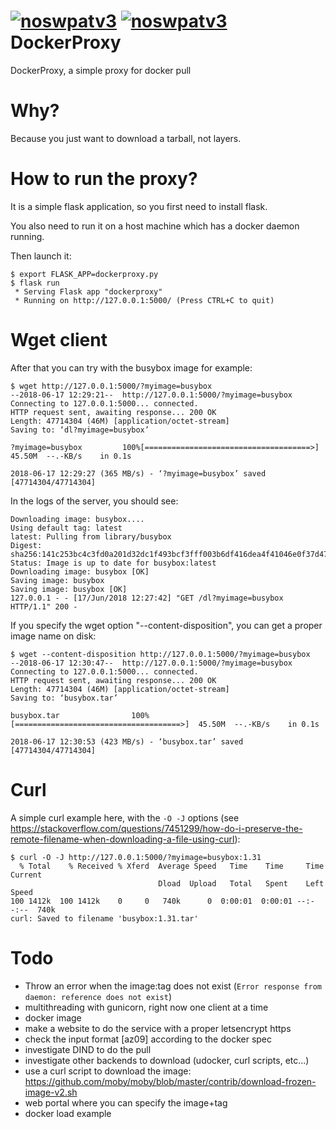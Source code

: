 [![noswpatv3](http://zoobab.wdfiles.com/local--files/start/noupcv3.jpg)](https://ffii.org/donate-now-to-save-europe-from-software-patents-says-ffii/)
[![noswpatv3](http://zoobab.wdfiles.com/local--files/start/noupcv3.jpg)](https://ffii.org/donate-now-to-save-europe-from-software-patents-says-ffii/)
DockerProxy
===========

DockerProxy, a simple proxy for docker pull

Why?
====

Because you just want to download a tarball, not layers.

How to run the proxy?
=====================

It is a simple flask application, so you first need to install flask. 

You also need to run it on a host machine which has a docker daemon running.

Then launch it:

```
$ export FLASK_APP=dockerproxy.py
$ flask run 
 * Serving Flask app "dockerproxy"
 * Running on http://127.0.0.1:5000/ (Press CTRL+C to quit)
```

Wget client
===========

After that you can try with the busybox image for example:

```
$ wget http://127.0.0.1:5000/?myimage=busybox
--2018-06-17 12:29:21--  http://127.0.0.1:5000/?myimage=busybox
Connecting to 127.0.0.1:5000... connected.
HTTP request sent, awaiting response... 200 OK
Length: 47714304 (46M) [application/octet-stream]
Saving to: ‘dl?myimage=busybox’

?myimage=busybox         100%[=====================================>]  45.50M  --.-KB/s    in 0.1s    

2018-06-17 12:29:27 (365 MB/s) - ‘?myimage=busybox’ saved [47714304/47714304]

```

In the logs of the server, you should see:

```
Downloading image: busybox....
Using default tag: latest
latest: Pulling from library/busybox
Digest: sha256:141c253bc4c3fd0a201d32dc1f493bcf3fff003b6df416dea4f41046e0f37d47
Status: Image is up to date for busybox:latest
Downloading image: busybox [OK]
Saving image: busybox
Saving image: busybox [OK]
127.0.0.1 - - [17/Jun/2018 12:27:42] "GET /dl?myimage=busybox HTTP/1.1" 200 -
```

If you specify the wget option "--content-disposition", you can get a proper image name on disk:

```
$ wget --content-disposition http://127.0.0.1:5000/?myimage=busybox
--2018-06-17 12:30:47--  http://127.0.0.1:5000/?myimage=busybox
Connecting to 127.0.0.1:5000... connected.
HTTP request sent, awaiting response... 200 OK
Length: 47714304 (46M) [application/octet-stream]
Saving to: ‘busybox.tar’

busybox.tar                100%[=====================================>]  45.50M  --.-KB/s    in 0.1s    

2018-06-17 12:30:53 (423 MB/s) - ‘busybox.tar’ saved [47714304/47714304]
```

Curl
====

A simple curl example here, with the `-O -J` options (see https://stackoverflow.com/questions/7451299/how-do-i-preserve-the-remote-filename-when-downloading-a-file-using-curl):

```
$ curl -O -J http://127.0.0.1:5000/?myimage=busybox:1.31
  % Total    % Received % Xferd  Average Speed   Time    Time     Time  Current
                                 Dload  Upload   Total   Spent    Left  Speed
100 1412k  100 1412k    0     0   740k      0  0:00:01  0:00:01 --:--:--  740k
curl: Saved to filename 'busybox:1.31.tar'
```

Todo
====

* Throw an error when the image:tag does not exist (`Error response from daemon: reference does not exist`)
* multithreading with gunicorn, right now one client at a time
* docker image
* make a website to do the service with a proper letsencrypt https
* check the input format [az09] according to the docker spec
* investigate DIND to do the pull
* investigate other backends to download (udocker, curl scripts, etc...)
* use a curl script to download the image: https://github.com/moby/moby/blob/master/contrib/download-frozen-image-v2.sh
* web portal where you can specify the image+tag
* docker load example
